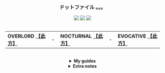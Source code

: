<div align="center">
  <!-- <img src="https://www.seekpng.com/png/full/988-9885238_anime-girl-neko-manga-fanart-animegirl-nekogirl-menhera.png" height="150px"> -->
  <h3><b>ドットファイル 。。。</b></h3>
  <div>
    <img src="https://img.shields.io/badge/dotfiles-%23DD66DD.svg?style=for-the-badge&logo=github&logoColor=white">
    <img src="https://img.shields.io/badge/GNOME-%232284F2.svg?style=for-the-badge&logo=gnome&logoColor=white">
    <img src="https://img.shields.io/badge/Linux-FCC624?style=for-the-badge&logo=linux&logoColor=black">
  </div>
</div>

<br>

<table align="center">
  <tr>
    <td>
      <b>OVERLORD</b> <a href="https://github.com/czarhex/dotfiles/blob/main/assets/OVERLORD.md#shell"><b>【此方】</b></a>
    </td>
    <td>・</td>
    <td>
      <b>NOCTURNAL</b> <a href="https://github.com/czarhex/dotfiles/blob/main/assets/NOCTURNAL.md#shell"><b>【此方】</b></a>
    </td>
    <td>・</td>
    <td>
      <b>EVOCATIVE</b> <a href="https://www.youtube.com/watch?v=KrwdRMWnt14&t=12s"><b>【此方】</b></a>
    </td>
  </tr>
</table> 

<br>

<div align="center">
  <details>
  <summary><b>My guides</b></summary>
  <div align="left">
    <b>How to</b>・
    <a href=https://github.com/czarhex/dotfiles/blob/main/assets/PIPEVOID.md>
      Pipewire on Void w/ Wireplumber
    </a>
  <br>
    <b>How to</b>・
    <a href=https://github.com/czarhex/dotfiles/blob/main/assets/GDMCUSTOM.md>
      Customize GDM and change display config
    </a>
  <br>
    <b>How to</b>・
    <a href=https://github.com/czarhex/dotfiles/blob/main/assets/BDFLAT.md>
      BD on Flatpak 
    </a>
  </div>
  </details>
</div>

<div align="center">
  <details>
  <summary><b>Extra notes</b></summary>
  <div align="left">
    <br>
    <b>ACPI errors?</b> change "loglevel=4" in <code>/etc/default/grub</code> to "loglevel=0" <br>
    and <code>sudo update-grub</code> 
    <br></br>
    <b>Bad TTY and GRUB resolution?</b> Add these in there:
    <pre><code>
    GRUB_GFXMODE=1920x1080x32
    GRUB_GFXPAYLOAD_LINUX=1920x1080x32
    </code></pre>
    <b>NVIDIA?</b> <code>nvidia-drm.modeset=1</code>
    <br></br>
    <b>CJK and Emoji fonts:</b> noto-fonts-cjk, noto-fonts-emoji
    <br></br>
    Both autostart .desktop and .sh need to be <b>executable</b>: <code>sudo chmod +x ~/.config/...</code>
  </div>
  </details>
</div>
